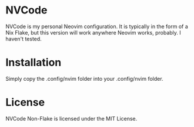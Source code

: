 # NVCode

NVCode is my personal Neovim configuration. It is typically in the form of a Nix Flake, but this version will work anywhere Neovim works, probably. I haven't tested.


# Installation

Simply copy the .config/nvim folder into your .config/nvim folder.


# License

NVCode Non-Flake is licensed under the MIT License.
